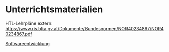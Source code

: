 # Unterrichtsmaterialien

HTL-Lehrpläne extern: <https://www.ris.bka.gv.at/Dokumente/Bundesnormen/NOR40234867/NOR40234867.pdf> 

[Softwareentwicklung](https://eneukirchner.github.io/Softwareentwicklung)





